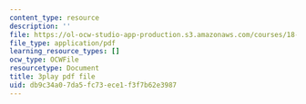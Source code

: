 ```yaml
---
content_type: resource
description: ''
file: https://ol-ocw-studio-app-production.s3.amazonaws.com/courses/18-01sc-single-variable-calculus-fall-2010/db9c34a07da5fc73ece1f3f7b62e3987_2y4tCiWbVRI.pdf
file_type: application/pdf
learning_resource_types: []
ocw_type: OCWFile
resourcetype: Document
title: 3play pdf file
uid: db9c34a0-7da5-fc73-ece1-f3f7b62e3987
---
```

